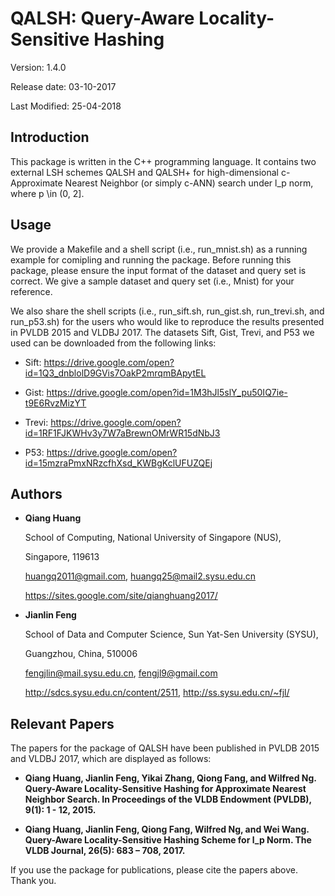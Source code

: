 # QALSH: Query-Aware Locality-Sensitive Hashing

Version: 1.4.0

Release date:  03-10-2017

Last Modified: 25-04-2018


Introduction
--------

This package is written in the C++ programming language. It contains two 
external LSH schemes QALSH and QALSH+ for high-dimensional c-Approximate 
Nearest Neighbor (or simply c-ANN) search under l_p norm, where p \in 
(0, 2].


Usage
--------

We provide a Makefile and a shell script (i.e., run_mnist.sh) as a running 
example for comipling and running the package. Before running this package, 
please ensure the input format of the dataset and query set is correct. We 
give a sample dataset and query set (i.e., Mnist) for your reference.

We also share the shell scripts (i.e., run_sift.sh, run_gist.sh, run_trevi.sh, 
and run_p53.sh) for the users who would like to reproduce the results presented 
in PVLDB 2015 and VLDBJ 2017. The datasets Sift, Gist, Trevi, and P53 we used 
can be downloaded from the following links:

* Sift: https://drive.google.com/open?id=1Q3_dnblolD9GVis7OakP2mrqmBApytEL

* Gist: https://drive.google.com/open?id=1M3hJl5slY_pu50IQ7ie-t9E6RvzMizYT

* Trevi: https://drive.google.com/open?id=1RF1FJKWHv3y7W7aBrewnOMrWR15dNbJ3

* P53: https://drive.google.com/open?id=15mzraPmxNRzcfhXsd_KWBgKclUFUZQEj


Authors
--------

* **Qiang Huang**

  School of Computing, National University of Singapore (NUS),
  
  Singapore, 119613 
  
  huangq2011@gmail.com, huangq25@mail2.sysu.edu.cn
  
  https://sites.google.com/site/qianghuang2017/
  

* **Jianlin Feng**

  School of Data and Computer Science, Sun Yat-Sen University (SYSU),
  
  Guangzhou, China, 510006
  
  fengjlin@mail.sysu.edu.cn, fengjl9@gmail.com
  
  http://sdcs.sysu.edu.cn/content/2511, http://ss.sysu.edu.cn/~fjl/


Relevant Papers
--------

The papers for the package of QALSH have been published in PVLDB 2015 and VLDBJ 
2017, which are displayed as follows:

* **Qiang Huang, Jianlin Feng, Yikai Zhang, Qiong Fang, and Wilfred Ng. Query-Aware
Locality-Sensitive Hashing for Approximate Nearest Neighbor Search. In 
Proceedings of the VLDB Endowment (PVLDB), 9(1): 1 - 12, 2015.**

* **Qiang Huang, Jianlin Feng, Qiong Fang, Wilfred Ng, and Wei Wang. Query-Aware 
Locality-Sensitive Hashing Scheme for l_p Norm. The VLDB Journal, 26(5): 683 – 
708, 2017.**

If you use the package for publications, please cite the papers above. Thank you.

